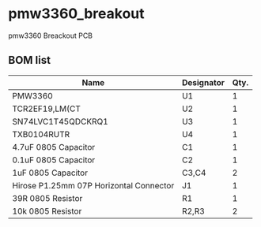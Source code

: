 # pmw3360_breakout
 pmw3360 Breackout PCB

## BOM list

| Name | Designator | Qty. |
| --- | --- | --- |
| PMW3360 | U1 | 1 |
| TCR2EF19,LM(CT | U2 | 1 |
| SN74LVC1T45QDCKRQ1 | U3 | 1 |
| TXB0104RUTR | U4 | 1 |
| 4.7uF 0805 Capacitor | C1 | 1 |
| 0.1uF 0805 Capacitor | C2 | 1 |
| 1uF 0805 Capacitor | C3,C4 | 2 |
| Hirose P1.25mm 07P Horizontal Connector | J1 | 1 |
| 39R 0805 Resistor | R1 | 1 |
| 10k 0805 Resistor | R2,R3 | 2 |

